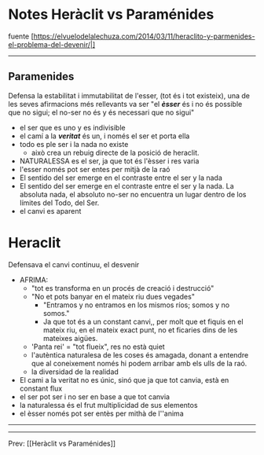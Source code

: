 # Notes Heràclit vs Paraménides
fuente [https://elvuelodelalechuza.com/2014/03/11/heraclito-y-parmenides-el-problema-del-devenir/|]
___
## Paramenides
Defensa la estabilitat i immutabilitat de l'esser, (tot és i tot existeix), una de les seves afirmacions més rellevants va ser "el ***èsser*** és i no és possible que no sigui; el no-ser no és y és necessari que no sigui"
- el ser que es uno y es indivisible
- el camí a la ***veritat*** és un, i només el ser et porta ella
- todo es ple ser i la nada no existe
	- això crea un rebuig directe de la posició de heraclit.
- NATURALESSA es el ser, ja que tot és l'èsser i res varia
- l'esser només pot ser entes per mitjà de la raó
- El sentido del ser emerge en el contraste entre el ser y la nada
- El sentido del ser emerge en el contraste entre el ser y la nada.  La absoluta nada, el absoluto no-ser no encuentra un lugar dentro de los límites del Todo, del Ser.
- el canvi es aparent
# Heraclit
Defensava el canvi continuu, el desvenir
- AFRIMA: 
	- "tot es transforma en un procés de creació i destrucció"
	- "No et pots banyar en el mateix riu dues vegades"
		- "Entramos y no entramos en los mismos ríos; somos y no somos."
		- Ja que tot és a un constant canvi,, per molt que et fiquis en el mateix riu, en el mateix exact punt, no et ficaries dins de les mateixes aigües.
	- 'Panta rei' = "tot flueix", res no està quiet
	-  l'autèntica naturalesa de les coses és amagada, donant a entendre que al coneixement només hi podem arribar amb els ulls de la raó.
	- la diversidad de la realidad
- El cami a la veritat no es únic, sinó que ja que tot canvia, està en constant flux
- el ser pot ser i no ser en base a que tot canvia
- la naturalessa és el frut multiplicidad de sus elementos
- el èsser només pot ser entès per mithà de l''anima
___

___
Prev: [[Heràclit vs Paraménides]]